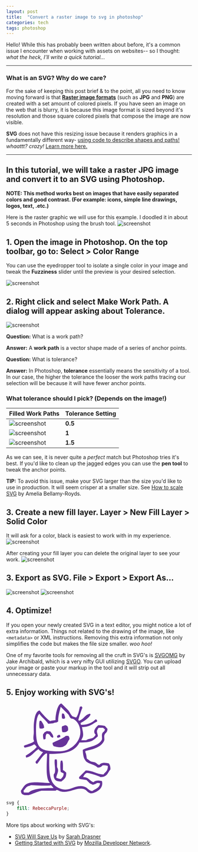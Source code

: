 ```yaml
---
layout: post
title:  "Convert a raster image to svg in photoshop"
categories: tech
tags: photoshop
---
```


Hello! While this has probably been written about before, it's a common issue I encounter when working with assets on websites-- so I thought: _what the heck, I'll write a quick tutorial..._

---

### What is an SVG? Why do we care?
For the sake of keeping this post brief & to the point, all you need to know moving forward is that [**Raster image formats**](https://en.wikipedia.org/wiki/Raster_graphics) (such as **JPG** and **PNG**) are created with a set amount of colored pixels. If you have seen an image on the web that is blurry, it is because this image format is sized beyond it's resolution and those square colored pixels that compose the image are now visible.

**SVG** does not have this resizing issue because it renders graphics in a fundamentally different way- [using code to describe shapes and paths!](https://developer.mozilla.org/en-US/docs/Web/SVG/Tutorial/Basic_Shapes) _whaattt? crazy!_ [Learn more here.](https://developer.mozilla.org/en-US/docs/Web/SVG)

---

## In this tutorial, we will take a **raster JPG image** and convert it to an **SVG** using Photoshop.

**NOTE: This method works best on images that have easily separated colors and good contrast. (For example: icons, simple line drawings, logos, text, .etc.)**


Here is the raster graphic we will use for this example. I doodled it in about 5 seconds in Photoshop using the brush tool.
![screenshot](/assets/img/posts/JPG-SVG/cat.jpg)

## 1. Open the image in Photoshop. On the top toolbar, go to: **Select** > **Color Range**
You can use the eyedropper tool to isolate a single color in your image and tweak the **Fuzziness** slider until the preview is your desired selection.

![screenshot](/assets/img/posts/JPG-SVG/screenshot1.png)

## 2. Right click and select **Make Work Path**. A dialog will appear asking about **Tolerance.**
![screenshot](/assets/img/posts/JPG-SVG/screenshot2.png)

**Question:** What is a work path?

**Answer:** A **work path** is a vector shape made of a series of anchor points. 

**Question:** What is tolerance?

**Answer:** In Photoshop, **tolerance** essentially means the sensitivity of a tool. In our case, the higher the tolerance the looser the work paths tracing our selection will be because it will have fewer anchor points.

### What tolerance should I pick? (Depends on the image!)

| Filled Work Paths | Tolerance Setting |
| ------------- |-------------|
|![screenshot](/assets/img/posts/JPG-SVG/tolerance0.5.svg)| **0.5** |
|![screenshot](/assets/img/posts/JPG-SVG/tolerance1.svg)| **1** |
|![screenshot](/assets/img/posts/JPG-SVG/tolerance1.5.svg)| **1.5**|

As we can see, it is never quite a _perfect_ match but Photoshop tries it's best. If you'd like to clean up the jagged edges you can use the **pen tool** to tweak the anchor points.

**TIP:** To avoid this issue, make your SVG larger than the size you'd like to use in production. It will seem crisper at a smaller size. See [How to scale SVG](https://css-tricks.com/scale-svg/) by Amelia Bellamy-Royds.

## 3. Create a new fill layer. **Layer** > **New Fill Layer** > **Solid Color**
It will ask for a color, black is easiest to work with in my experience.
![screenshot](/assets/img/posts/JPG-SVG/screenshot3.png)

After creating your fill layer you can delete the original layer to see your work.
![screenshot](/assets/img/posts/JPG-SVG/screenshot4.png)

## 3. Export as SVG. **File** > **Export** > **Export As...**
![screenshot](/assets/img/posts/JPG-SVG/screenshot5.png)
![screenshot](/assets/img/posts/JPG-SVG/screenshot6.png)

## 4. Optimize!

If you open your newly created SVG in a text editor, you might notice a lot of extra information. Things not related to the drawing of the image, like `<metadata>` or XML instructions. Removing this extra information not only simplifies the code but makes the file size smaller. _woo hoo!_

One of my favorite tools for removing all the cruft in SVG's is [SVGOMG](https://jakearchibald.github.io/svgomg/) by Jake Archibald, which is a very nifty GUI utilizing [SVGO](https://github.com/svg/svgo). You can upload your image or paste your markup in the tool and it will strip out all unnecessary data.

## 5. Enjoy working with SVG's!

<figure>
    <svg xmlns="http://www.w3.org/2000/svg" width="243" height="249.469">
        <defs>
            <style type="text/css"><![CDATA[
            #cat {
                fill: RebeccaPurple;
            }
            ]]></style>
        </defs>
        <path id="cat" d="M163 58c18.126.5 31.036-6.146 40-15 1.754.631.971.193 2 1 1.938 1.667 1.668 1.439 2 5-13.965 6.625-19.01 14.883-41 15 .423 7.611 4.857 17.779 2 27-.816 2.635-3.113 5.678-4 9h13c11.454-7.255 17.9-1.143 26-15-10.114-10.12 1.8-21.23 7-26a67.543 67.543 0 0118 2l7 8c-.143 10.568-5.317 9.807-8 16-2.073 4.784.736 11.82-1 16-7.357 17.715-29.935 23.709-51 28v4c2.455 3.7 3.053 12.479 4 17 3.669 1.791 6.736 5.468 10 7 5.007 2.351 9.587 1.386 14 4 3.568 2.114 4.8 4.949 10 6 5.294-7.22 16.5-6.384 26-4 2.615 5 4.1 7.26 4 16-7.622 9.978-8.987 21.147-27 21-2.947-2.194-33.055-12.616-38-11-3.535 1.155-7.775 7.359-9 11 15.459.138 17.048 10.214 28 14 5.567-5.551 15.035-4.972 23-3 4.008 15.955-7.06 25.766-20 31-2.841 1.149-9.958 3.688-14 1-5.617-2.057-8.194-8.14-14-10-21.443-6.869-39.793 11.915-64 6-2.736-.669-7.494-3.641-10-4-2.7-.387-2.057 1.607-4 2H56c-13.209 2.938-23.713 8.9-35 12-3.637 1-11.95.248-14-1-4.839-1.512-6.728-4.889-7-11 5.094-6.41 7.824-13.749 15-18 14.1-8.353 42.958-3.175 63-3v-1c-12.236-13.088-7.086-54.864-7-79h-2v-1l-1 1c-10.947 6.962-15.686 18.518-24 28-1.754-.631-.971-.193-2-1-2.521-1.462-1.828-1.255-2-5 1.245-.971 19.6-24.884 20-26a16.623 16.623 0 01-12-8c-11.559 5.94-19.265 21.473-34 23v-2c-.752-1.073-.6-.946-1-3 8.177-4.965 24.92-16.423 30-24-2.985-2.471-2.837-5.448-7-7-5.166 4.069-18.818 8.189-26 9-1.121-2.091-1.434-1.832-2-5 5.726-3.043 25.813-7.841 28-13-4.412-5.945-.6-18.557-1-26-.917-17.274.9-55.451 16-57 3.2 4.982 23.705 27.937 29 29 3.206-2.118 10.091-1.7 14-3-.42-13.452 5.2-43.93 16-45l19 19c3.591 4.782 5.933 10.655 10 15 1.724 1.842 11 4 11 4 5.58-6.077 8.011-19.879 10-29a15.7 15.7 0 015-1c.961 1.766 1.257 1.68 2 4-2.188 2.891-10.349 28.573-11 33l2 2c1.754-.631.971-.193 2-1 10.769-3.711 15.214-16.993 28-18 .631 1.754.193.971 1 2-.631 1.754-.193.971-1 2-3.717 7.873-18.171 17.091-26 21l1 5zM108 9c-3.063 12.383-6.846 23.412-7 40-3.086 1.947-3.43 2.886-9 3-3.711 2.389-12.985 2.836-18 3-6.635-10.165-17.4-17.116-24-27l-1 1c-6.87 7.6-8 27.933-8 43 0 50.7 11.418 58.1 62 58 9.511-.019 16.063-1.061 23-4 22.879-9.694 45.094-36.266 31-68-2.724-6.134-8.822-13.227-15-16-2.487-1.117-5.151-.345-7-2-2.785-2.492-3.755-6.884-6-10zm4 18l5 1c1.19 4.528 2.792 5.814 3 12-1.766.962-1.68 1.257-4 2-1.18-.8-1.681-.773-4-1-1.316-3.564-1.279-10.436 0-14zM51 47h4c3.392 6.029 7.7 10 8 19-4.546 2.66-5.2 2.379-12 2-1.712-4.753-1.675-16.245 0-21zm69 12c7.442 1.435 8.487 4.671 8 14-2.2 1.664-2.026 2.836-5 4-1.992 1.337-6.507 1.1-10 1-1.833-3.426-2.115-8.028-2-14 .8-1.021.355-.274 1-2 1.688-.838 6.211-1.774 8-3zm-43 78c-.492 47.7-3.318 86.715 35 96 23.763 5.758 34.858-13.667 60-7 9.134 2.422 12.069 11.331 22 12 8.775-6.548 19.055-7.578 21-21a25.086 25.086 0 00-8-1 26.278 26.278 0 01-12 5c-2.321-1.838-5.536-2.227-8-4l-9-9-19-3c-.877-1.295-.894-2.467-1-5l18-18c19.106-.023 29.424 10.447 48 11 5.508-8 12.053-8.457 12-23-3.426-1.833-8.028-2.115-14-2-3.884 4.311-7.828 6.457-14 6-7.591-9.377-29.365-9.447-34-21-4.416-4.885-5.833-18.54-6-27 17.637-9.792 40.552-9.012 51-26 3.058-4.972-.776-12.675 2-19 1.98-4.512 6.322-3.531 7-11a24.935 24.935 0 01-5-4h-12c-1.283 2.072-2.077 2.3-3 5-4.034 5.155.6 10.375 1 18-14.917 14.142-20.194 17.143-50 17-13.224 26.438-41.367 31.156-82 31zm-7-62l10 1c3.267 5.373 7.552 7.65 8 16-1.754.631-.971.193-2 1-1.754-.631-.971-.193-2-1-6.422-3.333-3.733-9.67-14-10-2.413 3.846-3.141 6.82-3 14-2.091 1.121-1.832 1.434-5 2-1.833-3.426-2.115-8.028-2-14 2.665-2.867 2.716-5.487 7-7 .771-.682 2.232-1.311 3-2zm33 10c3.915 1.071 3.838 1.141 4 6l-3 1c-1.3.877-2.467.894-5 1a15.7 15.7 0 01-1-5 17.263 17.263 0 005-3zm19 3h7c1.782 3.043 2.781 3.841 3 9-5.689 6.315-5.946 15.9-15 19-7.343 5.532-20.211 1.95-28 0-1.947-3.086-2.887-3.43-3-9 11.819-6.39 26.021-10.629 36-19zm-30 64h5c1.742 5.123 1.078 14.248 1 21 7.185 10.985-1.575 19.206-2 29 4.721 1.245 6.334 2.873 13 3 3.508-5.134 6.913-5.826 7-15l-8-4c-1.049-8.446-1.67-21.6 0-30a14.124 14.124 0 014-1c2.969 5.649 2.123 17.288 2 26 4.235 1.953 5.954 4.106 9 7 .331 15.178-5.628 17.1-13 24-14.157.52-21.663-4.058-21-19 8.3-7.733.376-26.214 3-41zm-65 70c-2.87 2.024-7 2.03-10 4-4.026 2.645-6.549 7.7-10 11l1 5h13c12.744-11.788 41.988-11.957 67-12v-1c-2.441-2.381-3.678-5.45-7-7-4.759 3.016-44.35.123-54 0z" fill-rule="evenodd"/>
    </svg>

</figure>

```css
svg {
    fill: RebeccaPurple;
}
```

More tips about working with SVG's:

- [SVG Will Save Us](https://youtu.be/sxte3WpyO60) by [Sarah Drasner](https://sarahdrasnerdesign.com/)
- [Getting Started with SVG](https://developer.mozilla.org/en-US/docs/Web/SVG/Tutorial) by [Mozilla Developer Network](https://developer.mozilla.org/).
